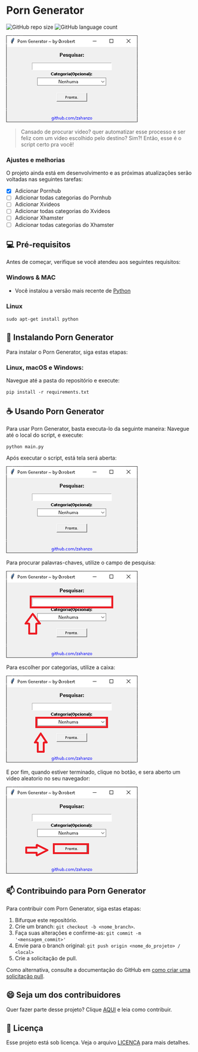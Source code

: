 # Porn Generator

![GitHub repo size](https://img.shields.io/github/repo-size/iuricode/README-template?style=for-the-badge)
![GitHub language count](https://img.shields.io/github/languages/count/iuricode/README-template?style=for-the-badge)

<img src="image/window.png" alt="Imagem da GUI do script">

> Cansado de procurar video? quer automatizar esse processo e ser feliz com um video escolhido pelo destino? Sim?! Então, esse é o script certo pra você!

### Ajustes e melhorias

O projeto ainda está em desenvolvimento e as próximas atualizações serão voltadas nas seguintes tarefas:

- [x] Adicionar Pornhub
- [ ] Adicionar todas categorias do Pornhub
- [ ] Adicionar Xvideos
- [ ] Adicionar todas categorias do Xvideos
- [ ] Adicionar Xhamster
- [ ] Adicionar todas categorias do Xhamster

## 💻 Pré-requisitos

Antes de começar, verifique se você atendeu aos seguintes requisitos:

### Windows & MAC

* Você instalou a versão mais recente de [Python](https://www.python.org/downloads/)

### Linux

```
sudo apt-get install python
```


## 🚀 Instalando Porn Generator

Para instalar o Porn Generator, siga estas etapas:

### Linux, macOS e Windows:

Navegue até a pasta do repositório e execute:
```
pip install -r requirements.txt
```

## ☕ Usando Porn Generator

Para usar Porn Generator, basta executa-lo da seguinte maneira:
Navegue até o local do script, e execute:

```
python main.py
```

Após executar o script, está tela será aberta:

<img src="image/window.png" alt="Imagem da GUI do script">

Para procurar palavras-chaves, utilize o campo de pesquisa:

<img src="image/search.png" alt="Imagem da GUI do script">

Para escolher por categorias, utilize a caixa:

<img src="image/cat.png" alt="Imagem da GUI do script">

E por fim, quando estiver terminado, clique no botão, e sera aberto um video aleatorio no seu navegador:

<img src="image/button.png" alt="Imagem da GUI do script">

## 📫 Contribuindo para Porn Generator

Para contribuir com Porn Generator, siga estas etapas:

1. Bifurque este repositório.
2. Crie um branch: `git checkout -b <nome_branch>`.
3. Faça suas alterações e confirme-as: `git commit -m '<mensagem_commit>'`
4. Envie para o branch original: `git push origin <nome_do_projeto> / <local>`
5. Crie a solicitação de pull.

Como alternativa, consulte a documentação do GitHub em [como criar uma solicitação pull](https://help.github.com/en/github/collaborating-with-issues-and-pull-requests/creating-a-pull-request).

## 😄 Seja um dos contribuidores

Quer fazer parte desse projeto? Clique [AQUI](CONTRIBUTING.md) e leia como contribuir.

## 📝 Licença

Esse projeto está sob licença. Veja o arquivo [LICENÇA](LICENSE.md) para mais detalhes.